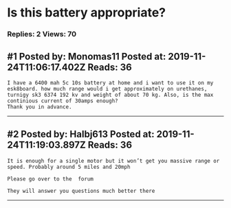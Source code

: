 # Is this battery appropriate?

### Replies: 2 Views: 70

## \#1 Posted by: Monomas11 Posted at: 2019-11-24T11:06:17.402Z Reads: 36

```
I have a 6400 mah 5c 10s battery at home and i want to use it on my esk8board. how much range would i get approximately on urethanes, turnigy sk3 6374 192 kv and weight of about 70 kg. Also, is the max continious current of 30amps enough?
Thank you in advance.
```

---
## \#2 Posted by: Halbj613 Posted at: 2019-11-24T11:19:03.897Z Reads: 36

```
It is enough for a single motor but it won’t get you massive range or speed. Probably around 5 miles and 20mph

Please go over to the  forum

They will answer you questions much better there
```

---

